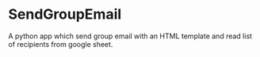 # SendGroupEmail
A python app which send group email with an HTML template and read list of recipients from google sheet.
